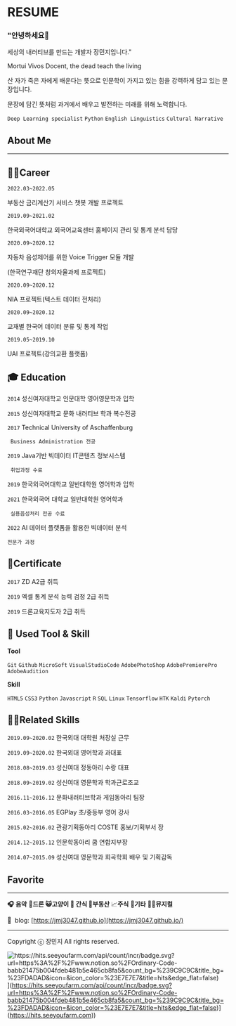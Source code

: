 # RESUME

### "안녕하세요👋
 세상의 내러티브를 만드는 개발자 장민지입니다."

Mortui Vivos Docent,  the dead teach the living

산 자가 죽은 자에게 배운다는 뜻으로 인문학이 가지고 있는 힘을 강력하게 담고 있는 문장입니다. 

문장에 담긴 뜻처럼 과거에서 배우고 발전하는 미래를 위해 노력합니다. 

`Deep Learning specialist`  `Python` `English Linguistics` `Cultural Narrative` 

## About Me

---

## **👩‍💻Career**

`2022.03~2022.05` 

부동산 금리계산기 서비스 챗봇 개발 프로젝트

`2019.09~2021.02` 

한국외국어대학교 외국어교육센터 홈페이지 관리 및 통계 분석 담당 

`2020.09~2020.12` 

자동차 음성제어를 위한 Voice Trigger 모듈 개발

(한국연구재단 창의자율과제 프로젝트)

`2020.09~2020.12` 

NIA 프로젝트(텍스트 데이터 전처리) 

`2020.09~2020.12`

교재별 한국어 데이터 분류 및 통계 작업

`2019.05~2019.10` 

UAI 프로젝트(강의교환 플랫폼) 

## **🎓 Education**

`2014` 성신여자대학교 인문대학 영어영문학과 입학

`2015` 성신여자대학교 문화 내러티브 학과 복수전공

`2017` Technical University of Aschaffenburg 

     Business Administration 전공

`2019` Java기반 빅데이터 IT콘텐츠 정보시스템 

     취업과정 수료

`2019` 한국외국어대학교 일반대학원 영어학과 입학

`2021` 한국외국어 대학교 일반대학원 영어학과 

     실용음성처리 전공 수료

`2022` AI 데이터 플랫폼을 활용한 빅데이터 분석 

    전문가 과정 

## 🧾Certificate

`2017` ZD A2급 취득

`2019` 엑셀 통계 분석 능력 검정 2급 취득

`2019` 드론교육지도자 2급 취득

## 📝 **Used Tool & Skill**

**Tool**

`Git` `Github` `MicroSoft` `VisualStudioCode`  `AdobePhotoShop` `AdobePremierePro` `AdobeAudition`

**Skill**

`HTML5` `CSS3` `Python` `Javascript` `R` `SQL` `Linux` `Tensorflow`  `HTK` `Kaldi` `Pytorch`

## 👩‍🚀**Related Skills**

`2019.09~2020.02` 한국외대 대학원 처장실 근무

`2019.09~2020.02` 한국외대 영어학과 과대표

`2018.08~2019.03` 성신여대 정동아리 수랑 대표

`2018.09~2019.02` 성신여대 영문학과 학과근로조교

`2016.11~2016.12` 문화내러티브학과 게임동아리 팀장

`2016.03~2016.05` EGPlay 초/중등부 영어 강사

`2015.02~2016.02` 관광기획동아리 COSTE 홍보/기획부서 장

`2014.12~2015.12` 인문학동아리 쿰 연합지부장

`2014.07~2015.09` 성신여대 영문학과 희곡학회 배우 및 기획감독

## Favorite

---

**🎧 음악** 🚁**드론  😺고양이 🍰 간식 🏡부동산** 📈**주식** 🎸**기타** 💃🏻**뮤지컬**

📝  blog: [https://jmj3047.github.io](https://jmj3047.github.io/)

---

Copyright ⓒ 장민지 All rights reserved.

![https://hits.seeyoufarm.com/api/count/incr/badge.svg?url=https%3A%2F%2Fwww.notion.so%2FOrdinary-Code-babb21475b004fdeb481b5e465cb8fa5&count_bg=%239C9C9C&title_bg=%23FDADAD&icon=&icon_color=%23E7E7E7&title=hits&edge_flat=false)](https://hits.seeyoufarm.com)](https://hits.seeyoufarm.com/api/count/incr/badge.svg?url=https%3A%2F%2Fwww.notion.so%2FOrdinary-Code-babb21475b004fdeb481b5e465cb8fa5&count_bg=%239C9C9C&title_bg=%23FDADAD&icon=&icon_color=%23E7E7E7&title=hits&edge_flat=false)](https://hits.seeyoufarm.com))